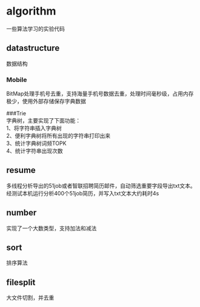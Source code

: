 ﻿# algorithm
一些算法学习的实验代码

## datastructure
数据结构

### Mobile
BitMap处理手机号去重，支持海量手机号数据去重，处理时间毫秒级，占用内存极少，使用外部存储保存字典数据

###Trie    
字典树，主要实现了下面功能：      
1、将字符串插入字典树     
2、便利字典树将所有出现的字符串打印出来    
3、统计字典树词频TOPK   
4、统计字符串出现次数

## resume
多线程分析导出的51job或者智联招聘简历邮件，自动筛选重要字段导出txt文本。   
经测试本机运行分析400个51job简历，并写入txt文本大约耗时4s

## number
实现了一个大数类型，支持加法和减法

## sort
排序算法

## filesplit
大文件切割，并去重
